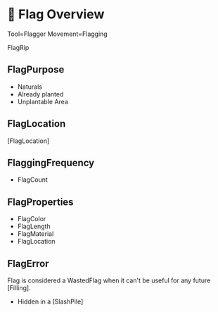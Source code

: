 # 👣 Flag Overview

Tool=Flagger
Movement=Flagging

FlagRip


## FlagPurpose

- Naturals
- Already planted
- Unplantable Area

## FlagLocation

[FlagLocation]

## FlaggingFrequency

- FlagCount

## FlagProperties

- FlagColor
- FlagLength
- FlagMaterial
- FlagLocation

## FlagError

Flag is considered a WastedFlag when it can't be useful for any future [Filling].

- Hidden in a [SlashPile]

<!-- @include: /../Placeholder_RouteProfile.md -->
